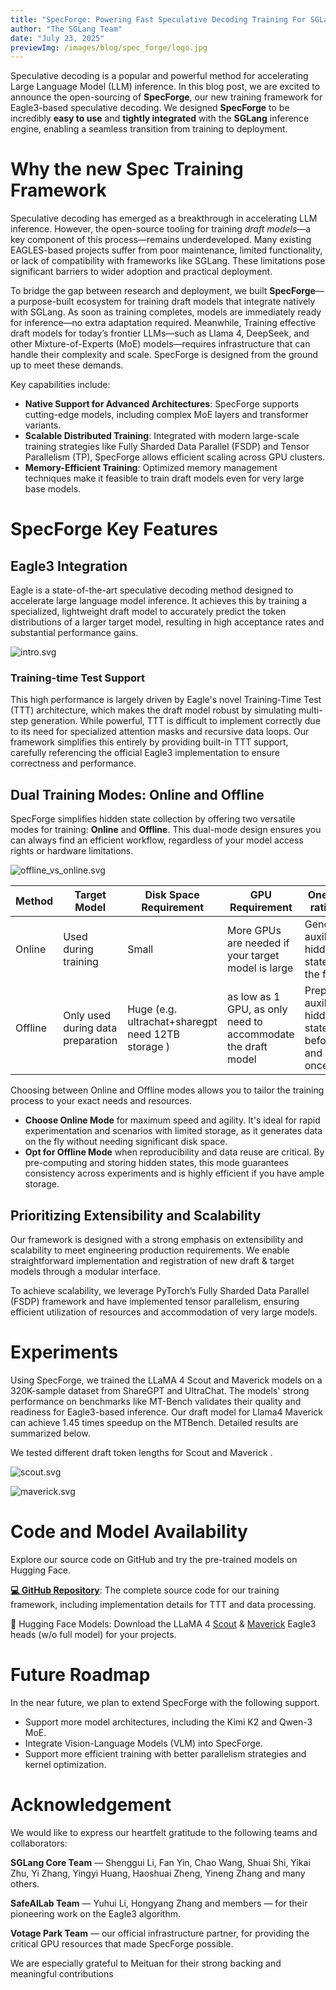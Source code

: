 ```yaml
---
title: "SpecForge: Powering Fast Speculative Decoding Training For SGLang"
author: "The SGLang Team"
date: "July 23, 2025"
previewImg: /images/blog/spec_forge/logo.jpg
---
```


Speculative decoding is a popular and powerful method for accelerating Large Language Model (LLM) inference. In this blog post, we are excited to announce the open-sourcing of **SpecForge**, our new training framework for Eagle3-based speculative decoding. We designed **SpecForge** to be incredibly **easy to use** and **tightly integrated** with the **SGLang** inference engine, enabling a seamless transition from training to deployment.

# Why the new Spec Training Framework

Speculative decoding has emerged as a breakthrough in accelerating LLM inference. However, the open-source tooling for training *draft models*—a key component of this process—remains underdeveloped. Many existing EAGLES-based projects suffer from poor maintenance, limited functionality, or lack of compatibility with frameworks like SGLang. These limitations pose significant barriers to wider adoption and practical deployment.

To bridge the gap between research and deployment, we built **SpecForge**—a purpose-built ecosystem for training draft models that integrate natively with SGLang. As soon as training completes, models are immediately ready for inference—no extra adaptation required. Meanwhile, Training effective draft models for today’s frontier LLMs—such as Llama 4, DeepSeek, and other Mixture-of-Experts (MoE) models—requires infrastructure that can handle their complexity and scale. SpecForge is designed from the ground up to meet these demands.

Key capabilities include:

-   **Native Support for Advanced Architectures**: SpecForge supports cutting-edge models, including complex MoE layers and transformer variants.
-   **Scalable Distributed Training**: Integrated with modern large-scale training strategies like Fully Sharded Data Parallel (FSDP) and Tensor Parallelism (TP), SpecForge allows efficient scaling across GPU clusters.
-   **Memory-Efficient Training**: Optimized memory management techniques make it feasible to train draft models even for very large base models.

# SpecForge Key Features

## Eagle3 Integration

Eagle is a state-of-the-art speculative decoding method designed to accelerate large language model inference. It achieves this by training a specialized, lightweight draft model to accurately predict the token distributions of a larger target model, resulting in high acceptance rates and substantial performance gains.

![intro.svg](/images/blog/spec_forge/eagleintro.svg)

### Training-time Test Support

This high performance is largely driven by Eagle's novel Training-Time Test (TTT) architecture, which makes the draft model robust by simulating multi-step generation. While powerful, TTT is difficult to implement correctly due to its need for specialized attention masks and recursive data loops. Our framework simplifies this entirely by providing built-in TTT support, carefully referencing the official Eagle3 implementation to ensure correctness and performance.

## Dual Training Modes: Online and Offline

SpecForge simplifies hidden state collection by offering two versatile modes for training: **Online** and **Offline**. This dual-mode design ensures you can always find an efficient workflow, regardless of your model access rights or hardware limitations.

![offline_vs_online.svg](/images/blog/spec_forge/offline_online.jpg)

  


| Method  | Target Model                      | Disk Space Requirement                            | GPU Requirement                                              | One-liner rationale                                        |
| ------- | --------------------------------- | ------------------------------------------------- | ------------------------------------------------------------ | ---------------------------------------------------------- |
| Online  | Used during training              | Small                                             | More GPUs are needed if your target model is large           | Generating auxiliary hidden states on the fly              |
| Offline | Only used during data preparation | Huge (e.g. ultrachat+sharegpt need 12TB storage ) | as low as 1 GPU, as only need to accommodate the draft model | Preparing auxiliary hidden states beforehand and only once |

Choosing between Online and Offline modes allows you to tailor the training process to your exact needs and resources.

-   **Choose Online Mode** for maximum speed and agility. It's ideal for rapid experimentation and scenarios with limited storage, as it generates data on the fly without needing significant disk space.
-   **Opt for Offline Mode** when reproducibility and data reuse are critical. By pre-computing and storing hidden states, this mode guarantees consistency across experiments and is highly efficient if you have ample storage.

## Prioritizing Extensibility and Scalability

Our framework is designed with a strong emphasis on extensibility and scalability to meet engineering production requirements. We enable straightforward implementation and registration of new draft & target models through a modular interface.

To achieve scalability, we leverage PyTorch’s Fully Sharded Data Parallel (FSDP) framework and have implemented tensor parallelism, ensuring efficient utilization of resources and accommodation of very large models.

# Experiments

Using SpecForge, we trained the LLaMA 4 Scout and Maverick models on a 320K-sample dataset from ShareGPT and UltraChat. The models' strong performance on benchmarks like MT-Bench validates their quality and readiness for Eagle3-based inference. Our draft model for Llama4 Maverick can achieve 1.45 times speedup on the MTBench. Detailed results are summarized below.

We tested different draft token lengths for Scout and Maverick .

![scout.svg](/images/blog/spec_forge/Llama4_Scout_performance_final.svg)

![maverick.svg](/images/blog/spec_forge/Llama4_Maverick_performance_final.svg)

  


# Code and Model Availability

Explore our source code on GitHub and try the pre-trained models on Hugging Face.

**[💻 GitHub Repository](https://github.com/sgl-project/SpecForge)**: The complete source code for our training framework, including implementation details for TTT and data processing.

🤗 Hugging Face Models: Download the LLaMA 4 [Scout](https://huggingface.co/lmsys/sglang-EAGLE3-Llama-4-Scout-17B-16E-Instruct-v1) & [Maverick](https://huggingface.co/lmsys/sglang-EAGLE3-Llama-4-Maverick-17B-128E-Instruct-v1) Eagle3 heads (w/o full model) for your projects.

# Future Roadmap

In the near future, we plan to extend SpecForge with the following support.

-   Support more model architectures, including the Kimi K2 and Qwen-3 MoE.
-   Integrate Vision-Language Models (VLM) into SpecForge.
-   Support more efficient training with better parallelism strategies and kernel optimization.

# Acknowledgement

We would like to express our heartfelt gratitude to the following teams and collaborators:

**SGLang Core Team** — Shenggui Li, Fan Yin, Chao Wang, Shuai Shi, Yikai Zhu, Yi Zhang, Yingyi Huang, Haoshuai Zheng, Yineng Zhang and many others.

**SafeAILab Team** — Yuhui Li, Hongyang Zhang and members — for their pioneering work on the Eagle3 algorithm.

**Votage Park Team** — our official infrastructure partner, for providing the critical GPU resources that made SpecForge possible.

We are especially grateful to Meituan for their strong backing and meaningful contributions
